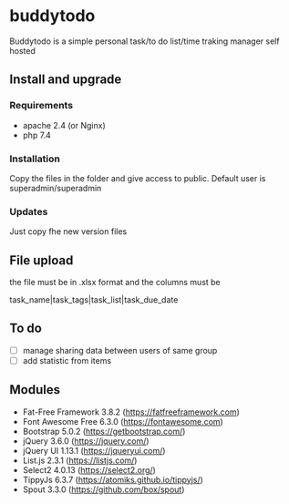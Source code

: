# buddytodo
Buddytodo is a simple personal task/to do list/time traking manager self hosted

## Install and upgrade
### Requirements
- apache 2.4 (or Nginx)
- php 7.4

### Installation
Copy the files in the folder and give access to public. Default user is superadmin/superadmin

### Updates
Just copy fhe new version files

## File upload
the file must be in .xlsx format and the columns must be

task_name|task_tags|task_list|task_due_date

## To do
- [ ] manage sharing data between users of same group
- [ ] add statistic from items

## Modules
- Fat-Free Framework 3.8.2 (https://fatfreeframework.com)
- Font Awesome Free 6.3.0 (https://fontawesome.com)
- Bootstrap 5.0.2 (https://getbootstrap.com/)
- jQuery 3.6.0 (https://jquery.com/)
- jQuery UI 1.13.1 (https://jqueryui.com/)
- List.js 2.3.1 (https://listjs.com/)
- Select2 4.0.13 (https://select2.org/)
- TippyJs 6.3.7 (https://atomiks.github.io/tippyjs/)
- Spout 3.3.0 (https://github.com/box/spout)